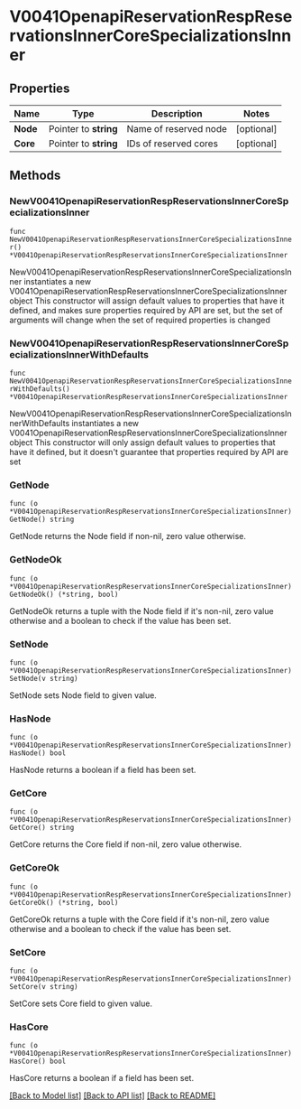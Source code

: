 # V0041OpenapiReservationRespReservationsInnerCoreSpecializationsInner

## Properties

Name | Type | Description | Notes
------------ | ------------- | ------------- | -------------
**Node** | Pointer to **string** | Name of reserved node | [optional] 
**Core** | Pointer to **string** | IDs of reserved cores | [optional] 

## Methods

### NewV0041OpenapiReservationRespReservationsInnerCoreSpecializationsInner

`func NewV0041OpenapiReservationRespReservationsInnerCoreSpecializationsInner() *V0041OpenapiReservationRespReservationsInnerCoreSpecializationsInner`

NewV0041OpenapiReservationRespReservationsInnerCoreSpecializationsInner instantiates a new V0041OpenapiReservationRespReservationsInnerCoreSpecializationsInner object
This constructor will assign default values to properties that have it defined,
and makes sure properties required by API are set, but the set of arguments
will change when the set of required properties is changed

### NewV0041OpenapiReservationRespReservationsInnerCoreSpecializationsInnerWithDefaults

`func NewV0041OpenapiReservationRespReservationsInnerCoreSpecializationsInnerWithDefaults() *V0041OpenapiReservationRespReservationsInnerCoreSpecializationsInner`

NewV0041OpenapiReservationRespReservationsInnerCoreSpecializationsInnerWithDefaults instantiates a new V0041OpenapiReservationRespReservationsInnerCoreSpecializationsInner object
This constructor will only assign default values to properties that have it defined,
but it doesn't guarantee that properties required by API are set

### GetNode

`func (o *V0041OpenapiReservationRespReservationsInnerCoreSpecializationsInner) GetNode() string`

GetNode returns the Node field if non-nil, zero value otherwise.

### GetNodeOk

`func (o *V0041OpenapiReservationRespReservationsInnerCoreSpecializationsInner) GetNodeOk() (*string, bool)`

GetNodeOk returns a tuple with the Node field if it's non-nil, zero value otherwise
and a boolean to check if the value has been set.

### SetNode

`func (o *V0041OpenapiReservationRespReservationsInnerCoreSpecializationsInner) SetNode(v string)`

SetNode sets Node field to given value.

### HasNode

`func (o *V0041OpenapiReservationRespReservationsInnerCoreSpecializationsInner) HasNode() bool`

HasNode returns a boolean if a field has been set.

### GetCore

`func (o *V0041OpenapiReservationRespReservationsInnerCoreSpecializationsInner) GetCore() string`

GetCore returns the Core field if non-nil, zero value otherwise.

### GetCoreOk

`func (o *V0041OpenapiReservationRespReservationsInnerCoreSpecializationsInner) GetCoreOk() (*string, bool)`

GetCoreOk returns a tuple with the Core field if it's non-nil, zero value otherwise
and a boolean to check if the value has been set.

### SetCore

`func (o *V0041OpenapiReservationRespReservationsInnerCoreSpecializationsInner) SetCore(v string)`

SetCore sets Core field to given value.

### HasCore

`func (o *V0041OpenapiReservationRespReservationsInnerCoreSpecializationsInner) HasCore() bool`

HasCore returns a boolean if a field has been set.


[[Back to Model list]](../README.md#documentation-for-models) [[Back to API list]](../README.md#documentation-for-api-endpoints) [[Back to README]](../README.md)


